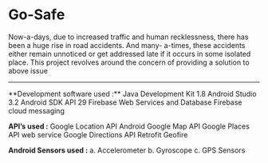 # Go-Safe
Now-a-days, due to increased traffic and human recklessness, there has been a huge rise in road accidents. And many- a-times, these accidents either remain unnoticed or get addressed late if it occurs in some isolated place. This project revolves around the concern of providing a solution to above issue

<hr>
**Development software used :**
Java Development Kit 1.8
Android Studio 3.2
Android SDK API 29
Firebase Web Services and Database
Firebase cloud messaging

**API’s used :**
Google Location API
Android Google Map API
Google Places API web service
Google Directions API
Retrofit
Geofire

**Android Sensors used :**
a.	Accelerometer 
b.	Gyroscope
c.	GPS Sensors

